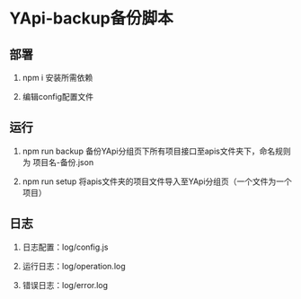 # YApi-backup备份脚本

## 部署

1. npm i 安装所需依赖

2. 编辑config配置文件

## 运行

1. npm run backup  备份YApi分组页下所有项目接口至apis文件夹下，命名规则为 项目名-备份.json

2. npm run setup   将apis文件夹的项目文件导入至YApi分组页（一个文件为一个项目）

## 日志

1. 日志配置：log/config.js

2. 运行日志：log/operation.log

3. 错误日志：log/error.log
